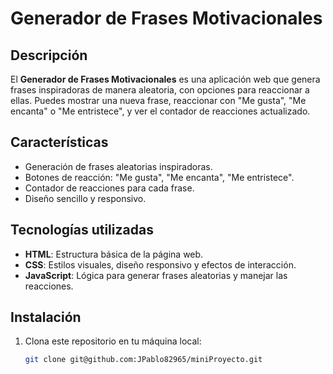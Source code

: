 # Generador de Frases Motivacionales

## Descripción

El **Generador de Frases Motivacionales** es una aplicación web que genera frases inspiradoras de manera aleatoria, con opciones para reaccionar a ellas. Puedes mostrar una nueva frase, reaccionar con "Me gusta", "Me encanta" o "Me entristece", y ver el contador de reacciones actualizado.

## Características

- Generación de frases aleatorias inspiradoras.
- Botones de reacción: "Me gusta", "Me encanta", "Me entristece".
- Contador de reacciones para cada frase.
- Diseño sencillo y responsivo.

## Tecnologías utilizadas

- **HTML**: Estructura básica de la página web.
- **CSS**: Estilos visuales, diseño responsivo y efectos de interacción.
- **JavaScript**: Lógica para generar frases aleatorias y manejar las reacciones.

## Instalación

1. Clona este repositorio en tu máquina local:

   ```bash
   git clone git@github.com:JPablo82965/miniProyecto.git
